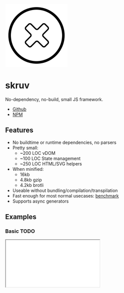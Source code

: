 ![skruv](./icon.svg)

# skruv

No-dependency, no-build, small JS framework.

* [Github](https://github.com/skruv/skruv)
* [NPM](https://npmjs.com/skruv)

## Features

* No buildtime or runtime dependencies, no parsers
* Pretty small:
  * ~200 LOC vDOM
  * ~100 LOC State management
  * ~250 LOC HTML/SVG helpers
* When minified:
  * 16kb
  * 4.8kb gzip
  * 4.2kb brotli
* Useable without bundling/compilation/transpilation
* Fast enough for most normal usecases: [benchmark](https://krausest.github.io/js-framework-benchmark/index.html)
* Supports async generators
<!-- * Works with web components: [tests](https://custom-elements-everywhere.com/libraries/skruv/results/results.html) -->

## Examples

### Basic TODO

<iframe src="./examples/todo/index.html">
